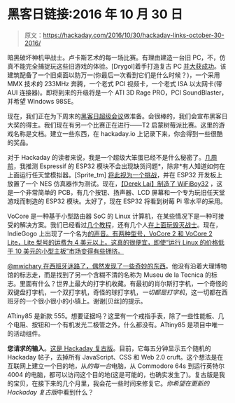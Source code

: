 # 黑客日链接:2016 年 10 月 30 日

> 原文：<https://hackaday.com/2016/10/30/hackaday-links-october-30-2016/>

暗黑破坏神机甲战士。卢卡斯艺术的每一场比赛。有理由建造一台旧 PC，不，仿真不能完全捕捉玩这些旧游戏的体验。[Drygol]着手打造复古 PC [并大获成功](https://www.retrohax.net/retropc-old-games-anyone/)。该建筑配备了一个旧桌面以防万一(你最后一次看到它们是什么时候？)，一个采用 MMX 技术的 233MHz 奔腾，一个老式 PCI 视频卡，一个老式 ISA 以太网卡(带 AUI 连接器)。即将到来的升级将是一个 ATI 3D Rage PRO，PCI SoundBlaster，并希望 Windows 98SE。

现在，我们正在为下周末的[黑客日超级会议](https://hackaday.io/superconference/)做准备。会很棒的，我们会宣布黑客日大奖的得主。我们现在有另一个比赛正在进行——T2 启蒙树莓派比赛。这里的游戏名称是文档。建立一些东西，在 hackaday.io 上记录下来，你会得到一些很酷的奖品。

对于 Hackaday 的读者来说，我是一个超级大笨蛋已经不是什么秘密了。[几周前](http://hackaday.com/2016/10/09/hackaday-links-october-9-2016/)，我推测 Espressif 的 ESP32 模块不会出现缺货问题*，除非*有人知道如何在上面运行任天堂模拟器。[Sprite_tm] [将此视为一个挑战](http://hackaday.com/2016/10/10/porting-nes-to-the-esp32/http://hackaday.com/2016/10/10/porting-nes-to-the-esp32/)，并在 ESP32 开发板上放置了一个 NES 仿真器作为测试。现在，[【Derek Lai】制造了 WiFiBoy32](https://www.youtube.com/watch?v=JvccxaDXZFA&feature=youtu.be) ，这是一个非常简单的 PCB，有几个按钮、扬声器、LCD 屏幕和一个专为玩旧任天堂游戏而制造的 ESP32 模块。太好了，现在 ESP32 将看到树莓 Pi 零水平的采用。

VoCore 是一种基于小型路由器 SoC 的 Linux 计算机，在某些情况下是一种可接受的解决方案。我们已经看过[几个教程](http://hackaday.com/2015/11/15/vocore-tutorial-gets-you-started-with-tiny-router/)，还有几个人[在上面玩毁灭战士](http://hackaday.com/2014/10/19/playing-doom-poorly-on-a-vocore/)。现在，IndieGogo 上出现了一个名为[的声音。有两种型号，VoCore 2 和 VoCore 2 Lite，Lite 型号的运费为 4 美元以上。这真的很便宜，即使“运行 Linux 的价格低于 10 美元的小型主板”市场变得有些拥挤。](https://www.indiegogo.com/projects/vocore2-4-coin-sized-linux-computer-with-wifi#/)

[@mwichary 在西班牙迷路了，偶然发现了一些奇妙的东西](https://twitter.com/mwichary/status/791709895083102209)。他没有沿着大理博物馆的标志走，而是找到了另一个含糊不清的名称为 Museu de la Tecnica 的标志。里面有什么？世界上最大的打字机收藏。有最初的肖尔斯打字机，一个奇怪的双键盘打字机，一个双打字机，奇怪的球打字机，*一切都是打字机*，这一切都在西班牙的一个很小很小的小镇上。谢谢[贝丝]的提示。

ATtiny85 是新款 555。想要证据吗？这里有一个戒指手表，除了一些性能板、几个电阻、按钮和一个有机发光二极管之外，什么都没有。ATtiny85 是项目中唯一的活动组件。

**您请求的输入**。[这是 Hackaday 复古版](http://retro.hackaday.com/)。目前，它每五分钟显示五个随机的 Hackaday 帖子，去掉所有 JavaScript、CSS 和 Web 2.0 cruft。这个想法是在互联网上建立一个目的地，从*的每一台*电脑，从 Commodore 64s 到运行英特尔 4004 的电脑，都可以访问这个目的地(这是可能的，也确实发生了)。复古版是我的宝贝，在接下来的几个月里，我会花一些时间来修复它。*你希望在更新的 Hackaday 复古版*中看到什么？